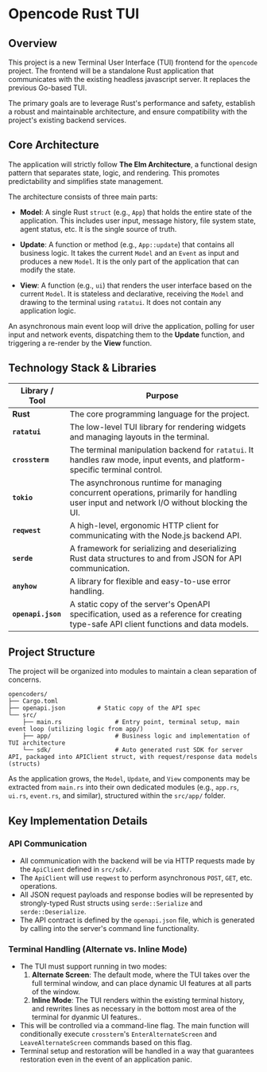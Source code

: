 # Opencode Rust TUI

## Overview

This project is a new Terminal User Interface (TUI) frontend for the `opencode` project. The frontend will be a standalone Rust application that communicates with the existing headless javascript server. It replaces the previous Go-based TUI.

The primary goals are to leverage Rust's performance and safety, establish a robust and maintainable architecture, and ensure compatibility with the project's existing backend services.

## Core Architecture

The application will strictly follow **The Elm Architecture**, a functional design pattern that separates state, logic, and rendering. This promotes predictability and simplifies state management.

The architecture consists of three main parts:

  - **Model**: A single Rust `struct` (e.g., `App`) that holds the entire state of the application. This includes user input, message history, file system state, agent status, etc. It is the single source of truth.

  - **Update**: A function or method (e.g., `App::update`) that contains all business logic. It takes the current `Model` and an `Event` as input and produces a new `Model`. It is the only part of the application that can modify the state.

  - **View**: A function (e.g., `ui`) that renders the user interface based on the current `Model`. It is stateless and declarative, receiving the `Model` and drawing to the terminal using `ratatui`. It does not contain any application logic.

An asynchronous main event loop will drive the application, polling for user input and network events, dispatching them to the **Update** function, and triggering a re-render by the **View** function.

## Technology Stack & Libraries

| Library / Tool        | Purpose                                                                                                                                  |
| --------------------- | ---------------------------------------------------------------------------------------------------------------------------------------- |
| **Rust** | The core programming language for the project.                                                                                           |
| **`ratatui`** | The low-level TUI library for rendering widgets and managing layouts in the terminal.                                                    |
| **`crossterm`** | The terminal manipulation backend for `ratatui`. It handles raw mode, input events, and platform-specific terminal control.               |
| **`tokio`** | The asynchronous runtime for managing concurrent operations, primarily for handling user input and network I/O without blocking the UI. |
| **`reqwest`** | A high-level, ergonomic HTTP client for communicating with the Node.js backend API.                                                      |
| **`serde`** | A framework for serializing and deserializing Rust data structures to and from JSON for API communication.                               |
| **`anyhow`** | A library for flexible and easy-to-use error handling.                                                                                   |
| **`openapi.json`** | A static copy of the server's OpenAPI specification, used as a reference for creating type-safe API client functions and data models.  |

## Project Structure

The project will be organized into modules to maintain a clean separation of concerns.

```plaintext
opencoders/
├── Cargo.toml
├── openapi.json         # Static copy of the API spec
└── src/
    ├── main.rs               # Entry point, terminal setup, main event loop (utilizing logic from app/)
    ├── app/                  # Business logic and implementation of TUI architecture
    └── sdk/                  # Auto generated rust SDK for server API, packaged into APIClient struct, with request/response data models (structs)
```

As the application grows, the `Model`, `Update`, and `View` components may be extracted from `main.rs` into their own dedicated modules (e.g., `app.rs`, `ui.rs`, `event.rs`, and similar), structured within the `src/app/` folder.

## Key Implementation Details

### API Communication

  - All communication with the backend will be via HTTP requests made by the `ApiClient` defined in `src/sdk/`.
  - The `ApiClient` will use `reqwest` to perform asynchronous `POST`, `GET`, etc. operations.
  - All JSON request payloads and response bodies will be represented by strongly-typed Rust structs using `serde::Serialize` and `serde::Deserialize`.
  - The API contract is defined by the `openapi.json` file, which is generated by calling into the server's command line functionality.

### Terminal Handling (Alternate vs. Inline Mode)

  - The TUI must support running in two modes:
    1.  **Alternate Screen**: The default mode, where the TUI takes over the
        full terminal window, and can place dynamic UI features at all parts of
        the window.
    2.  **Inline Mode**: The TUI renders within the existing terminal history,
        and rewrites lines as necessary in the bottom most area of the terminal
        for dyanmic UI features..
  - This will be controlled via a command-line flag. The main function will conditionally execute `crossterm`'s `EnterAlternateScreen` and `LeaveAlternateScreen` commands based on this flag.
  - Terminal setup and restoration will be handled in a way that guarantees restoration even in the event of an application panic.
